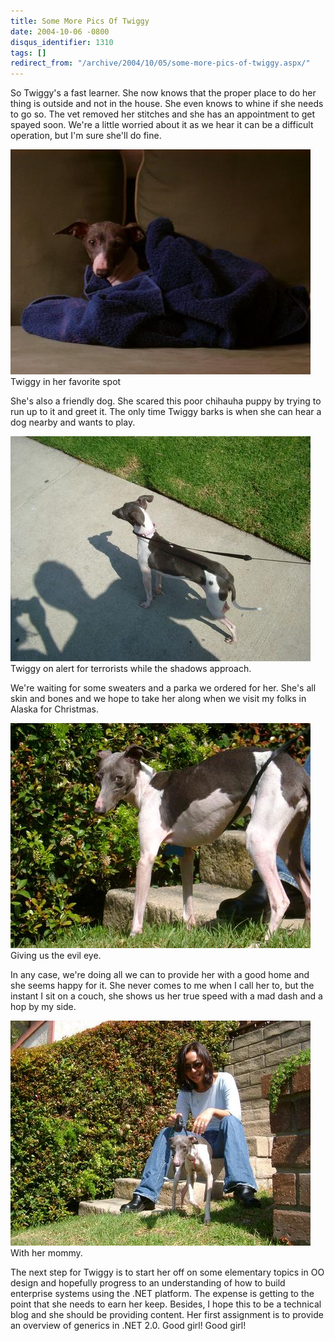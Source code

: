 ```yaml
---
title: Some More Pics Of Twiggy
date: 2004-10-06 -0800
disqus_identifier: 1310
tags: []
redirect_from: "/archive/2004/10/05/some-more-pics-of-twiggy.aspx/"
---
```


So Twiggy's a fast learner. She now knows that the proper place to do
her thing is outside and not in the house. She even knows to whine if
she needs to go so. The vet removed her stitches and she has an
appointment to get spayed soon. We're a little worried about it as we
hear it can be a difficult operation, but I'm sure she'll do fine.

![](/images/Twiggy_Favorite_Spot.jpg) \
Twiggy in her favorite spot

She's also a friendly dog. She scared this poor chihauha puppy by trying
to run up to it and greet it. The only time Twiggy barks is when she can
hear a dog nearby and wants to play.

![](/images/TwiggyAlert.jpg) \
Twiggy on alert for terrorists while the shadows approach.

We're waiting for some sweaters and a parka we ordered for her. She's
all skin and bones and we hope to take her along when we visit my folks
in Alaska for Christmas.

![](/images/TwiggyDeathGlare.jpg) \
Giving us the evil eye.

In any case, we're doing all we can to provide her with a good home and
she seems happy for it. She never comes to me when I call her to, but
the instant I sit on a couch, she shows us her true speed with a mad
dash and a hop by my side.

![](/images/TwiggyWithMommy.jpg) \
With her mommy.

The next step for Twiggy is to start her off on some elementary topics
in OO design and hopefully progress to an understanding of how to build
enterprise systems using the .NET platform. The expense is getting to
the point that she needs to earn her keep. Besides, I hope this to be a
technical blog and she should be providing content. Her first assignment
is to provide an overview of generics in .NET 2.0. Good girl! Good girl!

